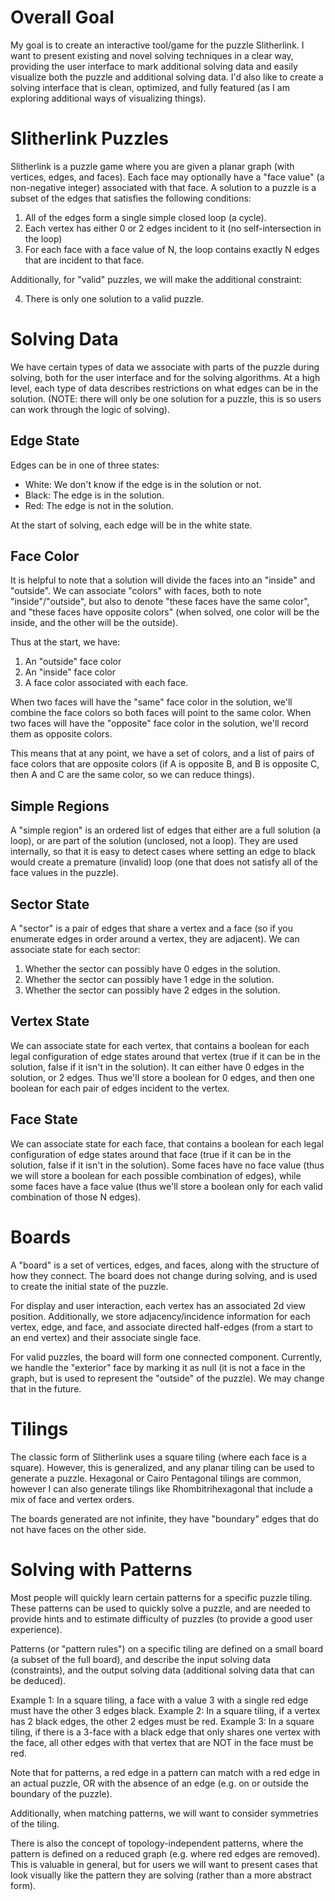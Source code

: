 
# Overall Goal

My goal is to create an interactive tool/game for the puzzle Slitherlink. I want to present existing and novel solving 
techniques in a clear way, providing the user interface to mark additional solving data and easily visualize both the
puzzle and additional solving data. I'd also like to create a solving interface that is clean, optimized, and fully
featured (as I am exploring additional ways of visualizing things).

# Slitherlink Puzzles

Slitherlink is a puzzle game where you are given a planar graph (with vertices, edges, and faces). 
Each face may optionally have a "face value" (a non-negative integer) associated with that face.
A solution to a puzzle is a subset of the edges that satisfies the following conditions:

1. All of the edges form a single simple closed loop (a cycle).
2. Each vertex has either 0 or 2 edges incident to it (no self-intersection in the loop)
3. For each face with a face value of N, the loop contains exactly N edges that are incident to that face.

Additionally, for "valid" puzzles, we will make the additional constraint:

4. There is only one solution to a valid puzzle.

# Solving Data

We have certain types of data we associate with parts of the puzzle during solving, both for the user interface and for
the solving algorithms. At a high level, each type of data describes restrictions on what edges can be in the solution.
(NOTE: there will only be one solution for a puzzle, this is so users can work through the logic of solving).

## Edge State

Edges can be in one of three states:

- White: We don't know if the edge is in the solution or not.
- Black: The edge is in the solution.
- Red: The edge is not in the solution.

At the start of solving, each edge will be in the white state.

## Face Color

It is helpful to note that a solution will divide the faces into an "inside" and "outside". We can associate "colors"
with faces, both to note "inside"/"outside", but also to denote "these faces have the same color", and "these faces
have opposite colors" (when solved, one color will be the inside, and the other will be the outside).

Thus at the start, we have:

1. An "outside" face color
2. An "inside" face color
3. A face color associated with each face.

When two faces will have the "same" face color in the solution, we'll combine the face colors so both faces will point
to the same color. When two faces will have the "opposite" face color in the solution, we'll record them as opposite colors.

This means that at any point, we have a set of colors, and a list of pairs of face colors that are opposite colors
(if A is opposite B, and B is opposite C, then A and C are the same color, so we can reduce things).

## Simple Regions

A "simple region" is an ordered list of edges that either are a full solution (a loop), or are part of the solution 
(unclosed, not a loop). They are used internally, so that it is easy to detect cases where setting an edge to black
would create a premature (invalid) loop (one that does not satisfy all of the face values in the puzzle).

## Sector State

A "sector" is a pair of edges that share a vertex and a face (so if you enumerate edges in order around a vertex, 
they are adjacent). We can associate state for each sector:

1. Whether the sector can possibly have 0 edges in the solution.
2. Whether the sector can possibly have 1 edge in the solution.
3. Whether the sector can possibly have 2 edges in the solution.

## Vertex State

We can associate state for each vertex, that contains a boolean for each legal configuration of edge states around that
vertex (true if it can be in the solution, false if it isn't in the solution). It can either have 0 edges in the 
solution, or 2 edges. Thus we'll store a boolean for 0 edges, and then one boolean for each pair of edges incident to 
the vertex.

## Face State

We can associate state for each face, that contains a boolean for each legal configuration of edge states around that
face (true if it can be in the solution, false if it isn't in the solution). Some faces have no face value (thus we will 
store a boolean for each possible combination of edges), while some faces have a face value (thus we'll store a boolean
only for each valid combination of those N edges).

# Boards

A "board" is a set of vertices, edges, and faces, along with the structure of how they connect. The board does not change
during solving, and is used to create the initial state of the puzzle.

For display and user interaction, each vertex has an associated 2d view position. Additionally, we store adjacency/incidence
information for each vertex, edge, and face, and associate directed half-edges (from a start to an end vertex) and their
associate single face.

For valid puzzles, the board will form one connected component. Currently, we handle the "exterior" face by marking it
as null (it is not a face in the graph, but is used to represent the "outside" of the puzzle). We may change that in the
future.

# Tilings

The classic form of Slitherlink uses a square tiling (where each face is a square). However, this is generalized, and
any planar tiling can be used to generate a puzzle. Hexagonal or Cairo Pentagonal tilings are common, however I can
also generate tilings like Rhombitrihexagonal that include a mix of face and vertex orders.

The boards generated are not infinite, they have "boundary" edges that do not have faces on the other side.

# Solving with Patterns

Most people will quickly learn certain patterns for a specific puzzle tiling. These patterns can be used to quickly
solve a puzzle, and are needed to provide hints and to estimate difficulty of puzzles (to provide a good user experience).

Patterns (or "pattern rules") on a specific tiling are defined on a small board (a subset of the full board), and
describe the input solving data (constraints), and the output solving data (additional solving data that can be deduced).

Example 1: In a square tiling, a face with a value 3 with a single red edge must have the other 3 edges black.
Example 2: In a square tiling, if a vertex has 2 black edges, the other 2 edges must be red.
Example 3: In a square tiling, if there is a 3-face with a black edge that only shares one vertex with the face, all other edges with that vertex that are NOT in the face must be red.

Note that for patterns, a red edge in a pattern can match with a red edge in an actual puzzle, OR with the absence of
an edge (e.g. on or outside the boundary of the puzzle).

Additionally, when matching patterns, we will want to consider symmetries of the tiling.

There is also the concept of topology-independent patterns, where the pattern is defined on a reduced graph (e.g. where
red edges are removed). This is valuable in general, but for users we will want to present cases that look visually
like the pattern they are solving (rather than a more abstract form).
